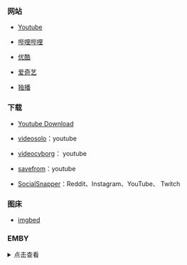 ### 网站

- [Youtube](https://www.youtube.com/)

- [哔哩哔哩](https://www.bilibili.com/)

- [优酷](https://www.youku.com/)

- [爱奇艺](https://www.iqiyi.com/)

- [独播](https://www.duboku.co/)

### 下载

- [Youtube Download](https://youtubedownload.video/index.php#)

- [videosolo](https://www.videosolo.com/online-video-downloader/)：youtube

- [videocyborg](https://videocyborg.com/)： youtube

- [savefrom](https://zh.savefrom.net/)：youtube

- [SocialSnapper](https://socialsnapper.net/)：Reddit、Instagram、YouTube、 Twitch

### 图床

- [imgbed](http://imgbed.cn/)

### EMBY

<details>

<summary>点击查看</summary>

**普拉斯影业**

AGA公益服(中国电信可直连观看)

https://emby.plusmedia.site 端口: 443

BGP公益服(中国电信可直连观看)

https://bgp.emby.mickeycloud.com 端口: 443

备用服1: https://emby.xeton.dev 端口: 443

备用服2: https://jellyfin.xeton.dev 端口: 443

备用服3: https://movie.xeton.dev 端口: 443

备用服4: https://servers.xeton.dev 端口: 443

账号：普拉斯影业

密码：plusisbest

*备用服 仅支持挂代理观看，请使用 #香港, #新加坡, #日本 线路登录观看。*

**卷毛鼠**

卷毛鼠公益一号：

https://emby1.jmsooo.com  端口：443

卷毛鼠公益二号：

https://emby2.jmsooo.com 端口：443

账号：卷毛鼠公益

密码：gongyino.1

</details>

<br>
